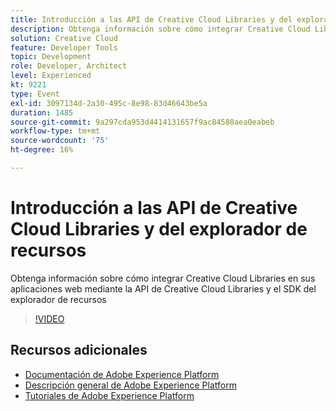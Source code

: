 ```yaml
---
title: Introducción a las API de Creative Cloud Libraries y del explorador de recursos
description: Obtenga información sobre cómo integrar Creative Cloud Libraries en sus aplicaciones web mediante la API de Creative Cloud Libraries y el SDK del explorador de recursos
solution: Creative Cloud
feature: Developer Tools
topic: Development
role: Developer, Architect
level: Experienced
kt: 9221
type: Event
exl-id: 3097134d-2a30-495c-8e98-83d46643be5a
duration: 1485
source-git-commit: 9a297cda953d4414131657f9ac84580aea0eabeb
workflow-type: tm+mt
source-wordcount: '75'
ht-degree: 16%

---
```


# Introducción a las API de Creative Cloud Libraries y del explorador de recursos

Obtenga información sobre cómo integrar Creative Cloud Libraries en sus aplicaciones web mediante la API de Creative Cloud Libraries y el SDK del explorador de recursos

>[!VIDEO](https://video.tv.adobe.com/v/337592/?quality=12&learn=on&hidetitle=true)

## Recursos adicionales

- [Documentación de Adobe Experience Platform](https://experienceleague.adobe.com/docs/experience-platform.html?lang=es)
- [Descripción general de Adobe Experience Platform](https://experienceleague.adobe.com/docs/experience-platform/landing/home.html?lang=es)
- [Tutoriales de Adobe Experience Platform](https://experienceleague.adobe.com/docs/platform-learn/tutorials/overview.html?lang=es)
